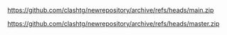 https://github.com/clashtg/newrepository/archive/refs/heads/main.zip

https://github.com/clashtg/newrepository/archive/refs/heads/master.zip
